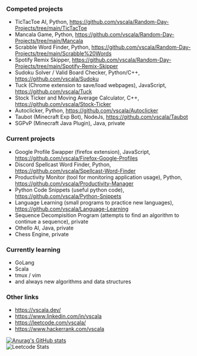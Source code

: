 ### Competed projects
 - TicTacToe AI, Python, https://github.com/vscala/Random-Day-Projects/tree/main/TicTacToe
 - Mancala Game, Python, https://github.com/vscala/Random-Day-Projects/tree/main/Mancala
 - Scrabble Word Finder, Python, https://github.com/vscala/Random-Day-Projects/tree/main/Scrabble%20Words
 - Spotify Remix Skipper, https://github.com/vscala/Random-Day-Projects/tree/main/Spotify-Remix-Skipper
 - Sudoku Solver / Valid Board Checker, Python/C++, https://github.com/vscala/Sudoku
 - Tuck (Chrome extension to save/load webpages), JavaScript, https://github.com/vscala/Tuck
 - Stock Ticker and Moving Average Calculator, C++, https://github.com/vscala/Stock-Ticker
 - Autoclicker, Python, https://github.com/vscala/Autoclicker
 - Taubot (Minecraft Exp Bot), NodeJs, https://github.com/vscala/Taubot
 - SGPvP (Minecraft Java Plugin), Java, private

### Current projects
 - Google Profile Swapper (firefox extension), JavaScript, https://github.com/vscala/Firefox-Google-Profiles
 - Discord Spellcast Word Finder, Python, https://github.com/vscala/Spellcast-Word-Finder
 - Productivity Monitor (tool for monitoring application usage), Python, https://github.com/vscala/Productivity-Manager
 - Python Code Snippets (useful python code), https://github.com/vscala/Python-Snippets
 - Language Learning (small programs to practice new languages), https://github.com/vscala/Language-Learning
 - Sequence Decompisition Program (attempts to find an algorithm to continue a sequence), private
 - Othello AI, Java, private
 - Chess Engine, private

### Currently learning
 - GoLang
 - Scala
 - tmux / vim
 - and always new algorithms and data structures
 
### Other links
 - https://vscala.dev/
 - https://www.linkedin.com/in/vscala
 - https://leetcode.com/vscala/
 - https://www.hackerrank.com/vscala


[![Anurag's GitHub stats](https://github-readme-stats.vercel.app/api?username=vscala)](https://github.com/anuraghazra/github-readme-stats) <br>
![Leetcode Stats](https://leetcode.card.workers.dev/?username=vscala)
